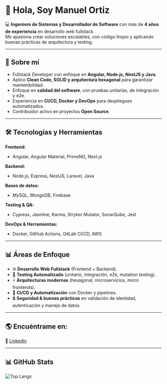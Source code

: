 # 👋 Hola, Soy Manuel Ortiz  

💻 **Ingeniero de Sistemas y Desarrollador de Software** con más de **4 años de experiencia** en desarrollo web fullstack.  
Me apasiona crear soluciones escalables, con código limpio y aplicando buenas prácticas de arquitectura y testing.  

---

## 🚀 Sobre mí  
- Fullstack Developer con enfoque en **Angular, Node.js, NestJS y Java**.  
- Aplico **Clean Code, SOLID y arquitectura hexagonal** para garantizar mantenibilidad.  
- Enfoque en **calidad del software**, con pruebas unitarias, de integración y e2e.  
- Experiencia en **CI/CD, Docker y DevOps** para despliegues automatizados.  
- Contribuidor activo en proyectos **Open Source**.  

---

## 🛠️ Tecnologías y Herramientas  

**Frontend:**  
- Angular, Angular Material, PrimeNG, Next.js  

**Backend:**  
- Node.js, Express, NestJS, Laravel, Java

**Bases de datos:**  
- MySQL, MongoDB, Firebase  

**Testing & QA:**  
- Cypress, Jasmine, Karma, Stryker Mutator, SonarQube, Jest

**DevOps & Herramientas:**  
- Docker, GitHub Actions, GitLab CI/CD, AWS  

---

## 📊 Áreas de Enfoque  

- 🌐 **Desarrollo Web Fullstack** (Frontend + Backend).  
- 🧪 **Testing Automatizado** (unitario, integración, e2e, mutation testing).  
- ⚡ **Arquitecturas modernas** (hexagonal, microservicios, micro frontends).  
- 🚀 **CI/CD y Automatización** con Docker y pipelines.  
- 🔒 **Seguridad & buenas prácticas** en validación de identidad, autenticación y manejo de datos.  

---

## 🌎 Encuéntrame en:  
🔗 [LinkedIn]([https://www.linkedin.com/](https://www.linkedin.com/in/manuelvicenteortiz/))  

---

## 📊 GitHub Stats   
![Top Langs](https://github-readme-stats.vercel.app/api/top-langs/?username=vicente1992&layout=compact&theme=radica)  
